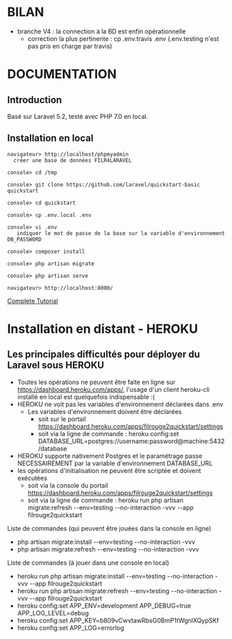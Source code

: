# BILAN
 - branche V4 : la connection à la BD est enfin opérationnelle
   - correction la plus pertinente : cp .env.travis .env (.env.testing n'est pas pris en charge par travis)







# DOCUMENTATION
## Introduction
Basé sur Laravel 5.2, testé avec PHP 7.0 en local.

## Installation en local

    navigateur> http://localhost/phpmyadmin
      créer une base de données FILR4LARAVEL

    console> cd /tmp
    
    console> git clone https://github.com/laravel/quickstart-basic quickstart

    console> cd quickstart
    
    console> cp .env.local .env
    
    console> vi .env
       indiquer le mot de passe de la base sur la variable d'environnement DB_PASSWORD
       
    console> composer install

    console> php artisan migrate

    console> php artisan serve
    
    navigateur> http://localhost:8000/

[Complete Tutorial](https://laravel.com/docs/5.2/quickstart)


# Installation en distant - HEROKU

## Les principales difficultés pour déployer du Laravel sous HEROKU
 - Toutes les opérations ne peuvent être faite en ligne sur https://dashboard.heroku.com/apps/, l'usage d'un client heroku-cli installé en local est quelquefois indispensable :(
 - HEROKU ne voit pas les variables d'environnement déclarées dans .env
   - Les variables d'environnement doivent être déclarées
     - soit sur le portail https://dashboard.heroku.com/apps/filrouge2quickstart/settings
     - soit via la ligne de commande : heroku config:set DATABASE_URL=postgres://username:password@machine:5432/database
 - HEROKU supporte nativement Postgres et le paramétrage passe NECESSAIREMENT par la variable d'environnement DATABASE_URL
 - les opérations d'initialisation ne peuvent être scriptée et doivent exécutées
   - soit via la console du portail https://dashboard.heroku.com/apps/filrouge2quickstart/settings
   - soit via la ligne de commande : heroku run php artisan migrate:refresh --env=testing --no-interaction -vvv --app filrouge2quickstart


Liste de commandes (qui peuvent être jouées dans la console en ligne)
 - php artisan migrate:install --env=testing --no-interaction -vvv
 - php artisan migrate:refresh --env=testing --no-interaction -vvv

Liste de commandes (à jouer dans une console en local)
 - heroku run php artisan migrate:install --env=testing --no-interaction -vvv --app filrouge2quickstart 
 - heroku run php artisan migrate:refresh --env=testing --no-interaction -vvv --app filrouge2quickstart 
 - heroku config:set APP_ENV=development APP_DEBUG=true APP_LOG_LEVEL=debug
 - heroku config:set APP_KEY=b809vCwvtawRbsG0BmP1tWgnlXQypSKf
 - heroku config:set APP_LOG=errorlog
